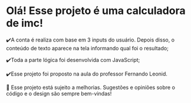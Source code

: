<h1>Olá! Esse projeto é uma calculadora de imc!</h1>
✔️A conta é realiza com base em 3 inputs do usuário. Depois disso, o conteúdo de texto aparece na tela informando qual foi o resultado;

✔️Toda a parte lógica foi desenvolvida com JavaScript;

✔️Esse projeto foi proposto na aula do professor Fernando Leonid.

🌱 Esse projeto está sujeito a melhorias. Sugestões e opiniões sobre o código e o design são sempre bem-vindas!